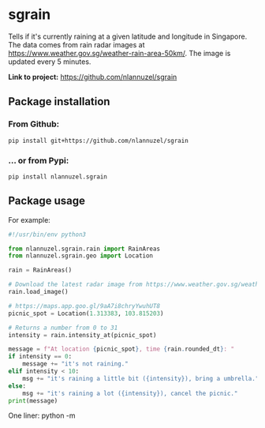 # sgrain

Tells if it's currently raining at a given latitude and longitude in
Singapore. The data comes from rain radar images at
https://www.weather.gov.sg/weather-rain-area-50km/. The image is
updated every 5 minutes.


**Link to project:** https://github.com/nlannuzel/sgrain

## Package installation
### From Github:
```
pip install git+https://github.com/nlannuzel/sgrain
```

### ... or from Pypi:
```
pip install nlannuzel.sgrain
```

## Package usage
For example:
```python
#!/usr/bin/env python3

from nlannuzel.sgrain.rain import RainAreas
from nlannuzel.sgrain.geo import Location

rain = RainAreas()

# Download the latest radar image from https://www.weather.gov.sg/weather-rain-area-50km/
rain.load_image()

# https://maps.app.goo.gl/9aA7i8chryYwuhUT8
picnic_spot = Location(1.313383, 103.815203)

# Returns a number from 0 to 31
intensity = rain.intensity_at(picnic_spot)

message = f"At location {picnic_spot}, time {rain.rounded_dt}: "
if intensity == 0:
	message += "it's not raining."
elif intensity < 10:
	msg += "it's raining a little bit ({intensity}), bring a umbrella."
else:
	msg += "it's raining a lot ({intensity}), cancel the picnic."
print(message)
```

One liner:
python -m 
